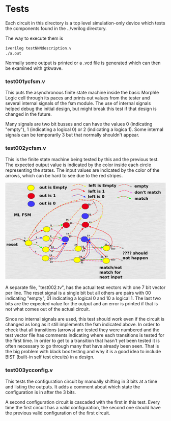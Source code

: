 # Tests

Each circuit in this directory is a top level simulation-only device which tests the components found in the ../verilog directory.

The way to execute them is

    iverilog testNNNdescription.v
    ./a.out

Normally some output is printed or a .vcd file is generated which can then be examined with gtkwave.

### test001ycfsm.v

This puts the asynchronous finite state machine inside the basic Morphle Logic cell through its paces and prints out values from the tester and several internal signals of the fsm module. The use of internal signals helped debug the initial design, but might break this test if that design is changed in the future.

Many signals are two bit busses and can have the values 0 (indicating "empty"), 1 (indicating a logical 0) or 2 (indicating a logica 1). Some internal signals can be temporarily 3 but that normally shouldn't appear.

### test002ycfsm.v

This is the finite state machine being tested by this and the previous test. The expected output value is indicated by the color inside each circle representing the states. The input values are indicated by the color of the arrows, which can be hard to see due to the red stripes.

![Finite State Machine for basic Morphle Logic cell](ycfsmnum.png)

A separate file, "test002.tv", has the actual test vectors with one 7 bit vector per line. The reset signal is a single bit but all others are pairs with 00 indicating "empty", 01 indicating a logical 0 and 10 a logical 1. The last two bits are the expected value for the output and an error is printed if that is not what comes out of the actual circuit.

Since no internal signals are used, this test should work even if the circuit is changed as long as it still implements the fsm indicated above. In order to check that all transitions (arrows) are tested they were numbered and the test vector file has comments indicating where each transitions is tested for the first time. In order to get to a transition that hasn't yet been tested it is often necessary to go through many that have already been seen. That is the big problem with black box testing and why it is a good idea to include BIST (built-in self test circuits) in a design.

### test003ycconfig.v

This tests the configuration circuit by manually shifting in 3 bits at a time and listing the outputs. It adds a comment about which state the configuration is in after the 3 bits.

A second configuration circuit is cascaded with the first in this test. Every time the first circuit has a valid configuration, the second one should have the previous valid configuration of the first circuit.
